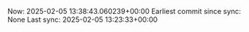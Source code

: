 Now: 2025-02-05 13:38:43.060239+00:00 Earliest commit since sync: None Last sync: 2025-02-05 13:23:33+00:00
